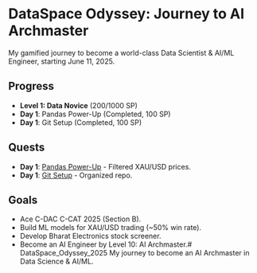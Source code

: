 # DataSpace Odyssey: Journey to AI Archmaster
My gamified journey to become a world-class Data Scientist & AI/ML Engineer, starting June 11, 2025.

## Progress
- **Level 1: Data Novice** (200/1000 SP)
- **Day 1**: Pandas Power-Up (Completed, 100 SP)
- **Day 1**: Git Setup (Completed, 100 SP)

## Quests
- **Day 1**: [Pandas Power-Up](Day1/Day1_Pandas_XAUUSD.ipynb) - Filtered XAU/USD prices.
- **Day 1**: [Git Setup](.gitignore) - Organized repo.

## Goals
- Ace C-DAC C-CAT 2025 (Section B).
- Build ML models for XAU/USD trading (~50% win rate).
- Develop Bharat Electronics stock screener.
- Become an AI Engineer by Level 10: AI Archmaster.# DataSpace_Odyssey_2025
My journey to become an AI Archmaster in Data Science &amp; AI/ML.
